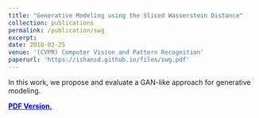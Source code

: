 ```yaml
---
title: "Generative Modeling using the Sliced Wasserstein Distance"
collection: publications
permalink: /publication/swg
excerpt: 
date: 2018-02-25
venue: '(CVPR) Computer Vision and Pattern Recognition'
paperurl: 'https://ishansd.github.io/files/swg.pdf'
---
```

In this work, we propose and evaluate a GAN-like approach for generative modeling.

[<span style="color:blue">**PDF Version.**</span>
](https://ishansd.github.io/files/swg.pdf)
